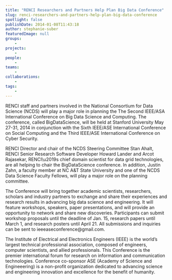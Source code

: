 ```yaml
---
title: "RENCI Researchers and Partners Help Plan Big Data Conference"
slug: renci-researchers-and-partners-help-plan-big-data-conference
spotlight: false
publishDate: 2014-01-08T11:43:18
author: stephanie-suber
featuredImage: null
groups:
    - 
projects:
    - 
people:
    - 
teams: 
    - 
collaborations:
    - 
tags:
    - 
---
```

<p>RENCI staff and partners involved in the National Consortium for Data Science (NCDS) will play a major role in planning the The Second IEEE/ASA International Conference on Big Data Science and Computing. The conference, called BigDataScience, will be held at Stanford University May 27-31, 2014 in conjunction with the Sixth IEEE/ASE International Conference on Social Computing and the Third IEEE/ASE International Conference on Cyber Security.</p>
<p>RENCI Director and chair of the NCDS Steering Committee Stan Ahalt, RENCI Senior Research Software Developer Howard Lander and Arcot Rajasekar, RENCI\u2019s chief domain scientist for data grid technologies, are all helping to chair the BigDataScience conference. In addition, Justin Zahn, a faculty member at NC A&amp;T State University and one of the NCDS Data Science Faculty Fellows, will play a major role on the planning committee.</p>
<p>The Conference will bring together academic scientists, researchers, scholars and industry partners to exchange and share their experiences and research results in advancing big data science and engineering. It will feature workshops, speakers, paper presentations, and will provide an opportunity to network and share new discoveries. Participants can submit workshop proposals until the deadline of Jan. 15, research papers until March 1, and research posters until April 21. All submissions and inquiries can be sent to ieeeaseconference@gmail.com.</p>
<p>The Institute of Electrical and Electronics Engineers (IEEE) is the world&#8217;s largest technical professional association, composed of engineers, computer scientists, and allied professionals. This Conference is the premier international forum for research on information and communication technologies. Conference co-sponsor ASE (Academy of Science and Engineeering) is a non-profit organization dedicated to advancing science and engineering innovation and excellence for the benefit of humanity.</p>
<!-- AddThis Advanced Settings generic via filter on the_content --><!-- AddThis Share Buttons generic via filter on the_content -->
